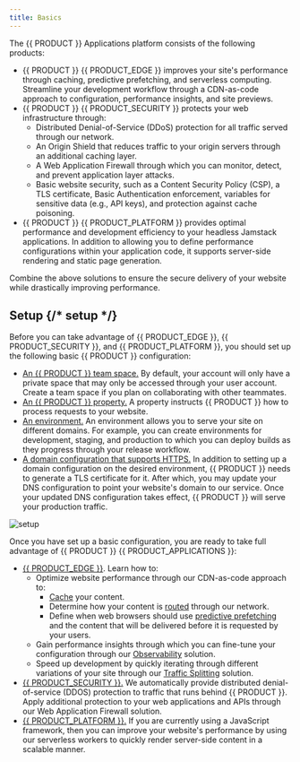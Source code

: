 ```yaml
---
title: Basics
---
```


The {{ PRODUCT }} Applications platform consists of the following products:

- {{ PRODUCT }} {{ PRODUCT_EDGE }} improves your site's performance through caching, predictive prefetching, and serverless computing. Streamline your development workflow through a CDN-as-code approach to configuration, performance insights, and site previews.
- {{ PRODUCT }} {{ PRODUCT_SECURITY }} protects your web infrastructure through:
  - Distributed Denial-of-Service (DDoS) protection for all traffic served through our network.
  - An Origin Shield that reduces traffic to your origin servers through an additional caching layer.
  - A Web Application Firewall through which you can monitor, detect, and prevent application layer attacks.
  - Basic website security, such as a Content Security Policy (CSP), a TLS certificate, Basic Authentication enforcement, variables for sensitive data (e.g., API keys), and protection against cache poisoning.
- {{ PRODUCT }} {{ PRODUCT_PLATFORM }} provides optimal performance and development efficiency to your headless Jamstack applications. In addition to allowing you to define performance configurations within your application code, it supports server-side rendering and static page generation.

Combine the above solutions to ensure the secure delivery of your website while drastically improving performance.

## Setup {/* setup */}

Before you can take advantage of {{ PRODUCT_EDGE }}, {{ PRODUCT_SECURITY }}, and {{ PRODUCT_PLATFORM }}, you should set up the following basic {{ PRODUCT }} configuration:

- [An {{ PRODUCT }} team space.](/guides/basics/collaboration) By default, your account will only have a private space that may only be accessed through your user account. Create a team space if you plan on collaborating with other teammates.
- [An {{ PRODUCT }} property.](/guides/getting_started#create-property) A property instructs {{ PRODUCT }} how to process requests to your website.
- [An environment.](/guides/basics/environments) An environment allows you to serve your site on different domains. For example, you can create environments for development, staging, and production to which you can deploy builds as they progress through your release workflow.
- [A domain configuration that supports HTTPS.](/guides/basics/domains) In addition to setting up a domain configuration on the desired environment, {{ PRODUCT }} needs to generate a TLS certificate for it. After which, you may update your DNS configuration to point your website's domain to our service. Once your updated DNS configuration takes effect, {{ PRODUCT }} will serve your production traffic.

![setup](/images/basics/setup-overview.png)

Once you have set up a basic configuration, you are ready to take full advantage of {{ PRODUCT }} {{ PRODUCT_APPLICATIONS }}:

- [{{ PRODUCT_EDGE }}](/guides/performance). Learn how to:
  - Optimize website performance through our CDN-as-code approach to:
    - [Cache](/guides/performance/getting_started#configure-caching) your content.
    - Determine how your content is [routed](/guides/performance/cdn_as_code) through our network.
    - Define when web browsers should use [predictive prefetching](/guides/performance/prefetching) and the content that will be delivered before it is requested by your users.
  - Gain performance insights through which you can fine-tune your configuration through our [Observability](/guides/performance/observability) solution.
  - Speed up development by quickly iterating through different variations of your site through our [Traffic Splitting](/guides/performance/traffic_splitting) solution.
- [{{ PRODUCT_SECURITY }}.](/guides/security) We automatically provide distributed denial-of-service (DDOS) protection to traffic that runs behind {{ PRODUCT }}. Apply additional protection to your web applications and APIs through our Web Application Firewall solution.
- [{{ PRODUCT_PLATFORM }}.](/guides/sites_frameworks/getting_started) If you are currently using a JavaScript framework, then you can improve your website's performance by using our serverless workers to quickly render server-side content in a scalable manner.
